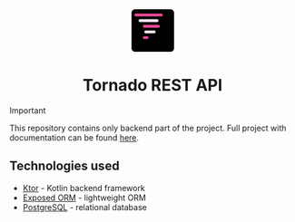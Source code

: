 <div align="center">
  <img src="./docs/assets/logo.svg" alt="Shortcuts logo" width="75">  
  
  <h1>Tornado REST API</h1>
</div>

> [!IMPORTANT]  
> This repository contains only backend part of the project. Full project with documentation can be found [here](https://github.com/mantasjasikenas/web-application-design).

## Technologies used

- [Ktor](https://ktor.io/) - Kotlin backend framework
- [Exposed ORM](https://jetbrains.github.io/Exposed/home.html) - lightweight ORM
- [PostgreSQL](https://www.postgresql.org/) - relational database
